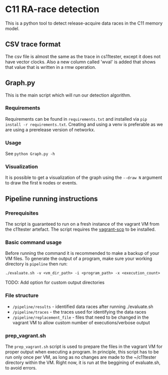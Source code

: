 # C11 RA-race detection
This is a python tool to detect release-acquire data races in the C11 memory model.
## CSV trace format
The csv file is almost the same as the trace in cs11tester, except it does not have vector clocks. Also a new column called 'wval' is added that shows that value that is written in a rmw operation.

## Graph.py
This is the main script which will run our detection algorithm.
### Requirements
Requirements can be found in `requirements.txt` and installed via `pip install -r requirements.txt`.
Creating and using a venv is preferable as we are using a prerelease version of networkx.

### Usage
See `python Graph.py -h`

### Visualization
It is possible to get a visualization of the graph using the `--draw N` argument to draw the first `N` nodes or events.

## Pipeline running instructions
### Prerequisites
The script is guaranteed to run on a fresh instance of the vagrant VM from the c11tester artefact.
The script requires the [vagrant-scp](https://github.com/invernizzi/vagrant-scp) to be installed.
### Basic command usage
Before running the command it is recommended to make a backup of your VM files.
To generate the output of a program, make sure your working directory is `pipeline` then run:
```
./evaluate.sh -v <vm_dir_path> -i <program_path> -x <execution_count>
```
TODO: Add option for custom output directories
### File structure
- `/pipeline/results` - identified data races after running ./evaluate.sh
- `/pipeline/traces` - the traces used for identifying the data races
- `/pipeline/replacement_file` - files that need to be changed in the vagrant VM to allow custom number of executions/verbose output
### prep_vagrant.sh
The `prep_vagrant.sh` script is used to prepare the files in the vagrant VM for proper output when executing a program. In principle, this script has to be run only once per VM, as long as no changes are made to the ~/c11tester directory within the VM. Right now, it is run at the beggining of evaluate.sh, to avoid errors.
